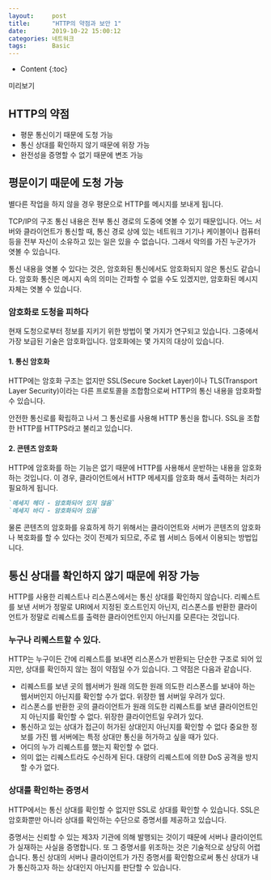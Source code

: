 ```yaml
---
layout:     post
title:      "HTTP의 약점과 보안 1"
date:       2019-10-22 15:00:12
categories: 네트워크
tags:       Basic
---
```


* Content
{:toc}

미리보기



## HTTP의 약점

- 평문 통신이기 때문에 도청 가능
- 통신 상대를 확인하지 않기 때문에 위장 가능
- 완전성을 증명할 수 없기 때문에 변조 가능

## 평문이기 때문에 도청 가능

별다른 작업을 하지 않을 경우 평문으로 HTTP를 메시지를 보내게 됩니다.

TCP/IP의 구조 통신 내용은 전부 통신 경로의 도중에 엿볼 수 있기 때문입니다. 어느 서버와 클라이언트가 통신할 때, 통신 경로 상에 있는 네트워크 기기나 케이블이나 컴퓨터 등을 전부 자신이 소유하고 있는 일은 있을 수 없습니다. 그래서 악의를 가진 누군가가 엿볼 수 있습니다.

통신 내용을 엿볼 수 있다는 것은, 암호화된 통신에서도 암호화되지 않은 통신도 같습니다. 암호화 통신은 메시지 속의 의미는 간파할 수 없을 수도 있겠지만, 암호화된 메시지 자체는 엿볼 수 있습니다.

### 암호화로 도청을 피하다

현재 도청으로부터 정보를 지키기 위한 방법이 몇 가지가 연구되고 있습니다. 그중에서 가장 보급된 기술은 암호화입니다. 암호화에는 몇 가지의 대상이 있습니다.

#### 1. 통신 암호화

HTTP에는 암호화 구조는 없지만 SSL(Secure Socket Layer)이나 TLS(Transport Layer Security)이라는 다른 프로토콜을 조합함으로써 HTTP의 통신 내용을 암호화할 수 있습니다.

안전한 통신로를 확립하고 나서 그 통신로를 사용해 HTTP 통신을 합니다. SSL을 조합한 HTTP를 HTTPS라고 불리고 있습니다.

#### 2. 콘텐츠 암호화

HTTP에 암호화를 하는 기능은 없기 때문에 HTTP를 사용해서 운반하는 내용을 암호화 하는 것입니다. 이 경우, 클라이언트에서 HTTP 메세지를 암호화 해서 출력하는 처리가 필요하게 됩니다.

```markdown
`메세지 헤더 - 암호화되어 있지 않음`
`메세지 바디 - 암호화되어 있음`
```

물론 콘텐츠의 암호화를 유효하게 하기 위해서는 클라이언트와 서버가 콘텐츠의 암호화나 복호화를 할 수 있다는 것이 전제가 되므로, 주로 웹 서비스 등에서 이용되는 방법입니다.

## 통신 상대를 확인하지 않기 때문에 위장 가능

HTTP를 사용한 리퀘스트나 리스폰스에서는 통신 상대를 확인하지 않습니다. 리퀘스트를 보낸 서버가 정말로 URI에서 지정된 호스트인지 아닌지, 리스폰스를 반환한 클라이언트가 정말로 리퀘스트를 출력한 클라이언트인지 아닌지를 모른다는 것입니다.

### 누구나 리퀘스트할 수 있다.

HTTP는 누구이든 간에 리퀘스트를 보내면 리스폰스가 반환되는 단순한 구조로 되어 있지만, 상대를 확인하지 않는 점이 약점일 수가 있습니다. 그 약점은 다음과 같습니다.

- 리퀘스트를 보낸 곳의 웹서버가 원래 의도한 원래 의도한 리스폰스를 보내야 하는 웹서버인지 아닌지를 확인할 수가 없다. 위장한 웹 서버일 우려가 있다.
- 리스폰스를 반환한 곳의 클라이언트가 원래 의도한 리퀘스트를 보낸 클라이언트인지 아닌지를 확인할 수 없다. 위장한 클라이언트일 우려가 있다.
- 통신하고 있는 상대가 접근이 허가된 상대인지 아닌지를 확인할 수 없다 중요한 정보를 가진 웹 서버에는 특정 상대만 통신을 허가하고 싶을 때가 있다.
- 어디의 누가 리퀘스트를 했는지 확인할 수 없다.
- 의미 없는 리퀘스트라도 수신하게 된다. 대량의 리퀘스트에 의햔 DoS 공격을 방지할 수가 없다.

### 상대를 확인하는 증명서

HTTP에서는 통신 상대를 확인할 수 없지만 SSL로 상대를 확인할 수 있습니다. SSL은 암호화뿐만 아니라 상대를 확인하는 수단으로 증명서를 제공하고 있습니다.

증명서는 신뢰할 수 있는 제3자 기관에 의해 발행되는 것이기 때문에 서버나 클라이언트가 실재하는 사실을 증명합니다. 또 그 증명서를 위조하는 것은 기술적으로 상당히 어렵습니다. 통신 상대의 서버나 클라이언트가 가진 증명서를 확인함으로써 통신 상대가 내가 통신하고자 하는 상대인지 아닌지를 판단할 수 있습니다.
